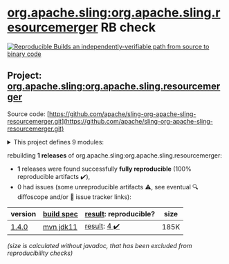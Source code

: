 [org.apache.sling:org.apache.sling.resourcemerger](https://central.sonatype.com/artifact/org.apache.sling/org.apache.sling.resourcemerger/1.4.0/versions) RB check
=======

[![Reproducible Builds](https://reproducible-builds.org/images/logos/rb.svg) an independently-verifiable path from source to binary code](https://reproducible-builds.org/)

## Project: [org.apache.sling:org.apache.sling.resourcemerger](https://central.sonatype.com/artifact/org.apache.sling/org.apache.sling.resourcemerger/1.4.0/versions)

Source code: [https://github.com/apache/sling-org-apache-sling-resourcemerger.git](https://github.com/apache/sling-org-apache-sling-resourcemerger.git)

<details><summary>This project defines 9 modules:</summary>

* [org.apache.sling:org.apache.sling.cms](https://central.sonatype.com/artifact/org.apache.sling/org.apache.sling.cms/1.4.0)
* [org.apache.sling:org.apache.sling.cms.api](https://central.sonatype.com/artifact/org.apache.sling/org.apache.sling.cms.api/1.4.0)
* [org.apache.sling:org.apache.sling.cms.archetype](https://central.sonatype.com/artifact/org.apache.sling/org.apache.sling.cms.archetype/1.4.0)
* [org.apache.sling:org.apache.sling.cms.core](https://central.sonatype.com/artifact/org.apache.sling/org.apache.sling.cms.core/1.4.0)
* [org.apache.sling:org.apache.sling.cms.feature](https://central.sonatype.com/artifact/org.apache.sling/org.apache.sling.cms.feature/1.4.0)
* [org.apache.sling:org.apache.sling.cms.it](https://central.sonatype.com/artifact/org.apache.sling/org.apache.sling.cms.it/1.4.0)
* [org.apache.sling:org.apache.sling.cms.login](https://central.sonatype.com/artifact/org.apache.sling/org.apache.sling.cms.login/1.4.0)
* [org.apache.sling:org.apache.sling.cms.reference](https://central.sonatype.com/artifact/org.apache.sling/org.apache.sling.cms.reference/1.4.0)
* [org.apache.sling:org.apache.sling.cms.ui](https://central.sonatype.com/artifact/org.apache.sling/org.apache.sling.cms.ui/1.4.0)
</details>

rebuilding **1 releases** of org.apache.sling:org.apache.sling.resourcemerger:
- **1** releases were found successfully **fully reproducible** (100% reproducible artifacts :heavy_check_mark:),
- 0 had issues (some unreproducible artifacts :warning:, see eventual :mag: diffoscope and/or :memo: issue tracker links):

| version | [build spec](/BUILDSPEC.md) | [result](https://reproducible-builds.org/docs/jvm/): reproducible? | size |
| -- | --------- | ------ | -- |
| [1.4.0](https://central.sonatype.com/artifact/org.apache.sling/org.apache.sling.resourcemerger/1.4.0/pom) | [mvn jdk11](org.apache.sling.cms-1.4.0.buildspec) | [result](org.apache.sling.resourcemerger-1.4.0.buildinfo): [4 :heavy_check_mark: ](org.apache.sling.resourcemerger-1.4.0.buildcompare) | 185K |

<i>(size is calculated without javadoc, that has been excluded from reproducibility checks)</i>
